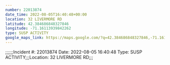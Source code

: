 ```yaml
---
number: 22013874
date_time: 2022-08-05T16:40:48+00:00
location: 32 LIVERMORE RD
latitude: 42.384686848327846
longitude: -71.16113939842262
type: SUSP ACTIVITY
google_maps_link: https://maps.google.com/?q=42.384686848327846,-71.16113939842262
---
```


;;;;;;Incident #: 22013874  Date: 2022-08-05 16:40:48   Type: SUSP ACTIVITY;;;Location: 32 LIVERMORE RD;;;
